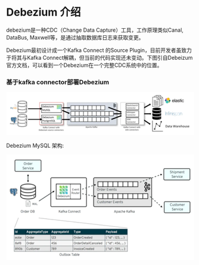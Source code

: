 # Debezium 介绍



debezium是一种CDC（Change Data Capture）工具，工作原理类似Canal, DataBus, Maxwell等，是通过抽取数据库日志来获取变更。

Debezium最初设计成一个Kafka Connect 的Source Plugin，目前开发者虽致力于将其与Kafka Connect解耦，但当前的代码实现还未变动。下图引自Debeizum官方文档，可以看到一个Debezium在一个完整CDC系统中的位置。





### 基于kafka connector部署Debezium

![](Images/1.png)





Debezium MySQL 架构:



![](Images/2.png)







